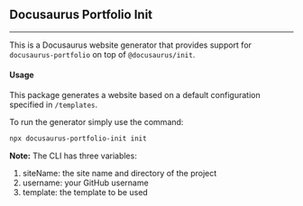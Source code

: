 ## Docusaurus Portfolio Init

---

This is a Docusaurus website generator that provides support for `docusaurus-portfolio` on top of `@docusaurus/init`.

#### Usage

This package generates a website based on a default configuration specified in `/templates`.

To run the generator simply use the command:

```sh
npx docusaurus-portfolio-init init
```

**Note:** The CLI has three variables:

1.  siteName: the site name and directory of the project
1.  username: your GitHub username
1.  template: the template to be used
